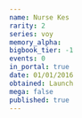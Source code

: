 ```yaml
---
name: Nurse Kes
rarity: 2
series: voy
memory_alpha:
bigbook_tier: -1
events: 0
in_portal: true
date: 01/01/2016
obtained: Launch
mega: false
published: true
---
```



